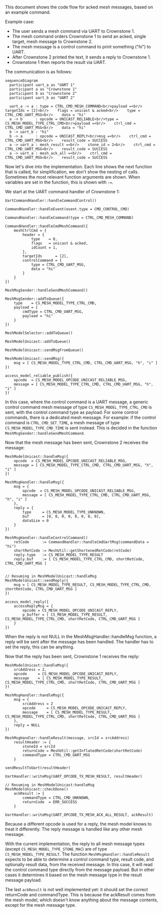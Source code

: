 This document shows the code flow for acked mesh messages, based on an example command.

Example case:
- The user sends a mesh command via UART to Crownstone 1.
- The mesh command orders Crownstone 1 to send an acked, single target, mesh message to Crownstone 2.
- The mesh message is a control command to print something ("hi") to UART.
- After Crownstone 2 printed the text, it sends a reply to Crownstone 1.
- Crownstone 1 then reports the result via UART.

The communication is as follows:

<!-- Later when https://github.com/mermaid-js/mermaid/issues/3011 is fixed: %%{init: { 'sequence': {'messageAlign': 'left'} }}%% -->

```mermaid
sequenceDiagram
  participant uart_a as "UART 1"
  participant a as "Crownstone 1"
  participant b as "Crownstone 2"
  participant uart_b as "UART 2"

  uart_a -> a : type = CTRL_CMD_MESH_COMMAND<br/>payload =<br/>    targetIds = [2]<br/>    flags = unicast & acked<br/>    type = CTRL_CMD_UART_MSG<br/>    data = "hi"
  a -> b      : opcode = UNICAST_RELIABLE<br/>type = CS_MESH_MODEL_TYPE_CTRL_CMD<br/>payload =<br/>    ctrl_cmd = CTRL_CMD_UART_MSG<br/>    data = "hi"
  b -> uart_b : "hi"
  b -> a      : opcode = UNICAST_REPLY<br/>msg =<br/>    ctrl_cmd = CTRL_CMD_UART_MSG<br/>    result_code = SUCCESS
  a -> uart_a : mesh_result =<br/>    stone_id = 2<br/>    ctrl_cmd = CTRL_CMD_UART_MSG<br/>    result_code = SUCCESS
  a -> uart_a : mesh_ack_all =<br/>    ctrl_cmd = CTRL_CMD_UART_MSG<br/>    result_code = SUCCESS

```

Now let's dive into the implementation.
Each line shows the next function that is called, for simplification, we don't show the nesting of calls.
Sometimes the most relevant function arguments are shown.
When variables are set in the function, this is shown with `:=`.

We start at the UART command handler of Crownstone 1:
```
UartCommandHandler::handleCommandControl()

CommandHandler::handleEvent(event.type = CMD_CONTROL_CMD)

CommandHandler::handleCommand(type = CTRL_CMD_MESH_COMMAND)

CommandHandler::handleCmdMeshCommand({
	meshCtrlCmd = {
		header = {
			type    = 0,
			flags   = unicast & acked,
			idCount = 1,
		},
		targetIds      = [2],
		controlCommand = {
			type = CTRL_CMD_UART_MSG,
			data = "hi"
		}
	}
})

MeshMsgSender::handleSendMeshCommand()

MeshMsgSender::addToQueue({
	type    = CS_MESH_MODEL_TYPE_CTRL_CMD,
	payload = {
		cmdType = CTRL_CMD_UART_MSG,
		payload = "hi"
	}
})

MeshModelSelector::addToQueue()

MeshModelUnicast::addToQueue()

MeshModelUnicast::sendMsgFromQueue()

MeshModelUnicast::sendMsg({
	msg = [ CS_MESH_MODEL_TYPE_CTRL_CMD, CTRL_CMD_UART_MSG, "h", "i" ]
})

access_model_reliable_publish({
	opcode  = CS_MESH_MODEL_OPCODE_UNICAST_RELIABLE_MSG,
	message = [ CS_MESH_MODEL_TYPE_CTRL_CMD, CTRL_CMD_UART_MSG, "h", "i" ]
})
```
In this case, where the control command is a UART message, a generic control command mesh message of type `CS_MESH_MODEL_TYPE_CTRL_CMD` is sent, with the control command type as payload.
For some control commands, there is a dedicated mesh message. For example: if the control command is `CTRL_CMD_SET_TIME`, a mesh message of type `CS_MESH_MODEL_TYPE_CMD_TIME` is sent instead.
This is decided in the function `MeshMsgSender::handleSendMeshCommand`.





Now that the mesh message has been sent, Crownstone 2 receives the message:
```
MeshModelUnicast::handleMsg({
	opcode  = CS_MESH_MODEL_OPCODE_UNICAST_RELIABLE_MSG,
	message = [ CS_MESH_MODEL_TYPE_CTRL_CMD, CTRL_CMD_UART_MSG, "h", "i" ]
})

MeshMsgHandler::handleMsg({
	msg = {
		opcode  = CS_MESH_MODEL_OPCODE_UNICAST_RELIABLE_MSG,
		message = [ CS_MESH_MODEL_TYPE_CTRL_CMD, CTRL_CMD_UART_MSG, "h", "i" ]
	},
	reply = {
		type     = CS_MESH_MODEL_TYPE_UNKNOWN,
		buf      = [0, 0, 0, 0, 0, 0, 0, 0],
		dataSize = 0
	}
})

MeshMsgHandler::handleControlCommand()
	retCode      := CommandHandler::handleCmdUartMsg(commandData = "hi")
	shortRetCode := MeshUtil::getShortenedRetCode(retCode)
	reply.type   := CS_MESH_MODEL_TYPE_RESULT
	reply.buf    := [ CS_MESH_MODEL_TYPE_CTRL_CMD, shortRetCode, CTRL_CMD_UART_MSG ]


// Resuming in MeshModelUnicast::handleMsg
MeshModelUnicast::sendReply({
	msg = [ CS_MESH_MODEL_TYPE_RESULT, CS_MESH_MODEL_TYPE_CTRL_CMD, shortRetCode, CTRL_CMD_UART_MSG ]
})

access_model_reply({
	accessReplyMsg = {
		opcode = CS_MESH_MODEL_OPCODE_UNICAST_REPLY,
		p_buffer = [ CS_MESH_MODEL_TYPE_RESULT, CS_MESH_MODEL_TYPE_CTRL_CMD, shortRetCode, CTRL_CMD_UART_MSG ]
	}
})
```
When the reply is not NULL in the MeshMsgHandler::handleMsg function, a reply will be sent after the message has been handled.
The handler has to set the reply, this can be anything.





Now that the reply has been sent, Crownstone 1 receives the reply:
```
MeshModelUnicast::handleMsg({
	srcAddress = 2,
	opcode     = CS_MESH_MODEL_OPCODE_UNICAST_REPLY,
	message    = [ CS_MESH_MODEL_TYPE_RESULT, CS_MESH_MODEL_TYPE_CTRL_CMD, shortRetCode, CTRL_CMD_UART_MSG ]
})

MeshMsgHandler::handleMsg({
	msg = {
		srcAddress = 2
		opcode     = CS_MESH_MODEL_OPCODE_UNICAST_REPLY,
		message    = [ CS_MESH_MODEL_TYPE_RESULT, CS_MESH_MODEL_TYPE_CTRL_CMD, shortRetCode, CTRL_CMD_UART_MSG ]
	},
	reply = NULL
})

MeshMsgHandler::handleResult(message, srcId = srcAddress)
	resultHeader := {
		stoneId = srcId
		returnCode = MeshUtil::getInflatedRetCode(shortRetCode)
		commandType = CTRL_CMD_UART_MSG
	}

sendResultToUart(resultHeader)

UartHandler::writeMsg(UART_OPCODE_TX_MESH_RESULT, resultHeader)

// Resuming in MeshModelUnicast:handleMsg
MeshModelUnicast::checkDone()
	ackResult := {
		commandType = CTRL_CMD_UNKNOWN,
		returnCode  = ERR_SUCCESS
	}

UartHandler::writeMsg(UART_OPCODE_TX_MESH_ACK_ALL_RESULT, ackResult)
```
Because a different opcode is used for a reply, the mesh model knows to treat it differently.
The reply message is handled like any other mesh message.

With the current implementation, the reply to all mesh message types (except `CS_MESH_MODEL_TYPE_STONE_MAC`) are of type `CS_MESH_MODEL_TYPE_RESULT`.
The function `MeshMsgHandler::handleResult` expects to be able to determine a control command type, result code, and optionally result data, from the received message.
In this case, it will read the control command type directly from the message payload. But in other cases it determines it based on the mesh message type in the result message payload.

The last `ackResult` is not well implemented yet: it should set the correct returnCode and commandType.
This is because the ackResult comes from the mesh model, which doesn't know anything about the message contents, except for the mesh message type.

